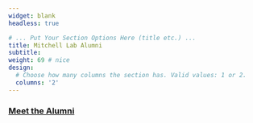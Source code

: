 ```yaml
---
widget: blank
headless: true

# ... Put Your Section Options Here (title etc.) ...
title: Mitchell Lab Alumni
subtitle:
weight: 69 # nice
design:
  # Choose how many columns the section has. Valid values: 1 or 2.
  columns: '2'
---
```

### [Meet the Alumni](https://mitchell.science/alumni)




